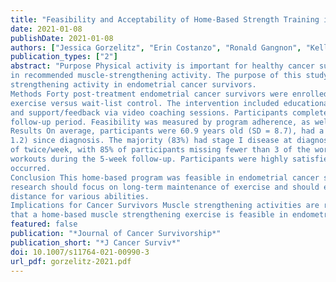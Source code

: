 ```yaml
---
title: "Feasibility and Acceptability of Home-Based Strength Training in Endometrial Cancer Survivors"
date: 2021-01-08
publishDate: 2021-01-08
authors: ["Jessica Gorzelitz", "Erin Costanzo", "Ronald Gangnon", "Kelli Koltyn","Amy Trentham-Dietz","Ryan Spencer", "Joanne Rash", "Lisa Cadmus-Bertram"]
publication_types: ["2"]
abstract: "Purpose Physical activity is important for healthy cancer survivorship, yet many endometrial cancer survivors do not participate
in recommended muscle-strengthening activity. The purpose of this study was to determine the feasibility of home-based muscle
strengthening activity in endometrial cancer survivors.
Methods Forty post-treatment endometrial cancer survivors were enrolled in a randomized trial, of twice-weekly home-based strength
exercise versus wait-list control. The intervention included educational materials, exercise equipment (dumbbells, resistance bands),
and support/feedback via video coaching sessions. Participants completed the exercises twice per week for 10 weeks, with a 5-week
follow-up period. Feasibility was measured by program adherence, as well as safety of and satisfaction with the study.
Results On average, participants were 60.9 years old (SD = 8.7), had a BMI of 39.9 kg/m2 (SD = 15.2), and were 2.9 years (SD =
1.2) since diagnosis. The majority (83%) had stage I disease at diagnosis. Seventy-five percent adhered to the exercise prescription
of twice/week, with 85% of participants missing fewer than 3 of the workouts. Forty percent of participants continued
workouts during the 5-week follow-up. Participants were highly satisfied with intervention. No injuries or adverse everts
occurred.
Conclusion This home-based program was feasible in endometrial cancer survivors. While adherence was measured, future
research should focus on long-term maintenance of exercise and should explore progressions and modifications of exercises at a
distance for various abilities.
Implications for Cancer Survivors Muscle strengthening activities are recommended for all cancer survivors. This study shows
that a home-based muscle strengthening exercise is feasible in endometrial cancer survivors."
featured: false
publication: "*Journal of Cancer Survivorship*"
publication_short: "*J Cancer Surviv*"
doi: 10.1007/s11764-021-00990-3
url_pdf: gorzelitz-2021.pdf
---
```


